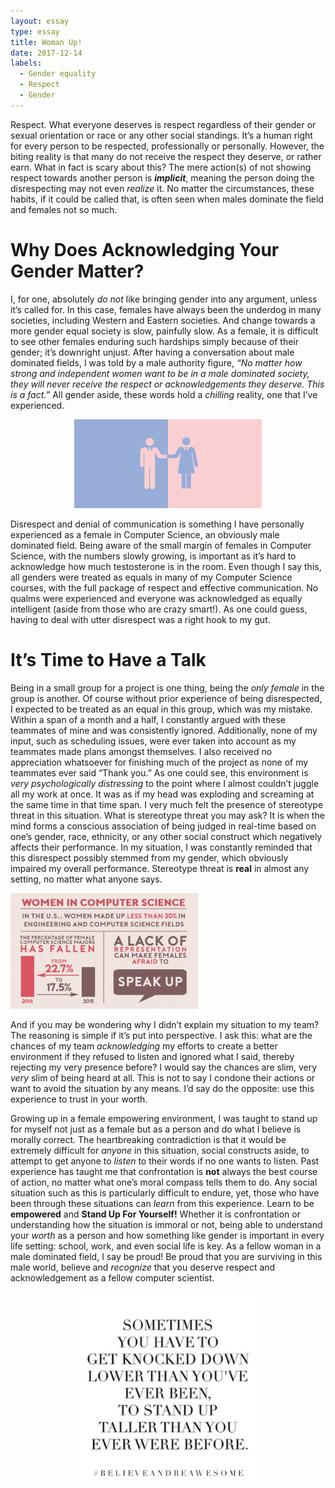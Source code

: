 ```yaml
---
layout: essay
type: essay
title: Woman Up!
date: 2017-12-14
labels:
  - Gender equality
  - Respect
  - Gender
---
```


Respect. What everyone deserves is respect regardless of their gender or sexual orientation or race or any other social standings. It’s a human right for every person to be respected, professionally or personally. However, the biting reality is that many do not receive the respect they deserve, or rather earn. What in fact is scary about this? The mere action(s) of not showing respect towards another person is **_implicit_**, meaning the person doing the disrespecting may not even *realize* it. No matter the circumstances, these habits, if it could be called that, is often seen when males dominate the field and females not so much. 

# Why Does Acknowledging Your Gender Matter?
I, for one, absolutely *do not* like bringing gender into any argument, unless it’s called for. In this case, females have always been the underdog in many societies, including Western and Eastern societies. And change towards a more gender equal society is slow, painfully slow. As a female, it is difficult to see other females enduring such hardships simply because of their gender; it’s downright unjust. After having a conversation about male dominated fields, I was told by a male authority figure, *“No matter how strong and independent women want to be in a male dominated society, they will never receive the respect or acknowledgements they deserve. This is a fact.”* All gender aside, these words hold a *chilling* reality, one that I’ve experienced.

<p align="center">
  <img class="ui centered image" width="300" src="../images/genderequality.png">
</p>

Disrespect and denial of communication is something I have personally experienced as a female in Computer Science, an obviously male dominated field. Being aware of the small margin of females in Computer Science, with the numbers slowly growing, is important as it’s hard to acknowledge how much testosterone is in the room. Even though I say this, all genders were treated as equals in many of my Computer Science courses, with the full package of respect and effective communication. No qualms were experienced and everyone was acknowledged as equally intelligent (aside from those who are crazy smart!). As one could guess, having to deal with utter disrespect was a right hook to my gut. 

# It’s Time to Have a Talk 
Being in a small group for a project is one thing, being the *only female* in the group is another. Of course without prior experience of being disrespected, I expected to be treated as an equal in this group, which was my mistake. Within a span of a month and a half, I constantly argued with these teammates of mine and was consistently ignored. Additionally, none of my input, such as scheduling issues, were ever taken into account as my teammates made plans amongst themselves. I also received no appreciation whatsoever for finishing much of the project as none of my teammates ever said “Thank you.” As one could see, this environment is *_very psychologically distressing_* to the point where I almost couldn’t juggle all my work at once. It was as if my head was exploding and screaming at the same time in that time span. I very much felt the presence of stereotype threat in this situation. What is stereotype threat you may ask? It is when the mind forms a conscious association of being judged in real-time based on one’s gender, race, ethnicity, or any other social construct which negatively affects their performance. In my situation, I was constantly reminded that this disrespect possibly stemmed from my gender, which obviously impaired my overall performance. Stereotype threat is **real** in almost any setting, no matter what anyone says. 

<img class="ui left image" width="300" src="../images/womencs.png">

And if you may be wondering why I didn’t explain my situation to my team? The reasoning is simple if it’s put into perspective. I ask this: what are the chances of my team *acknowledging* my efforts to create a better environment if they refused to listen and ignored what I said, thereby rejecting my very presence before? I would say the chances are slim, very *very* slim of being heard at all. This is not to say I condone their actions or want to avoid the situation by any means. I’d say do the opposite: use this experience to trust in your worth. 

Growing up in a female empowering environment, I was taught to stand up for myself not just as a female but as a person and do what I believe is morally correct. The heartbreaking contradiction is that it would be extremely difficult for *_anyone_* in this situation, social constructs aside, to attempt to get anyone to *listen* to their words if no one wants to listen. Past experience has taught me that confrontation is **not** always the best course of action, no matter what one’s moral compass tells them to do. Any social situation such as this is particularly difficult to endure, yet, those who have been through these situations can *learn* from this experience. Learn to be **empowered** and **Stand Up For Yourself!** Whether it is confrontation or understanding how the situation is immoral or not, being able to understand your *worth* as a person and how something like gender is important in every life setting: school, work, and even social life is key. As a fellow woman in a male dominated field, I say be proud! Be proud that you are surviving in this male world, believe and *recognize* that you deserve respect and acknowledgement as a fellow computer scientist. 

<p align="center">
  <img class="ui centered image" width="300" src="../images/womanempowerment.jpg">
</p>